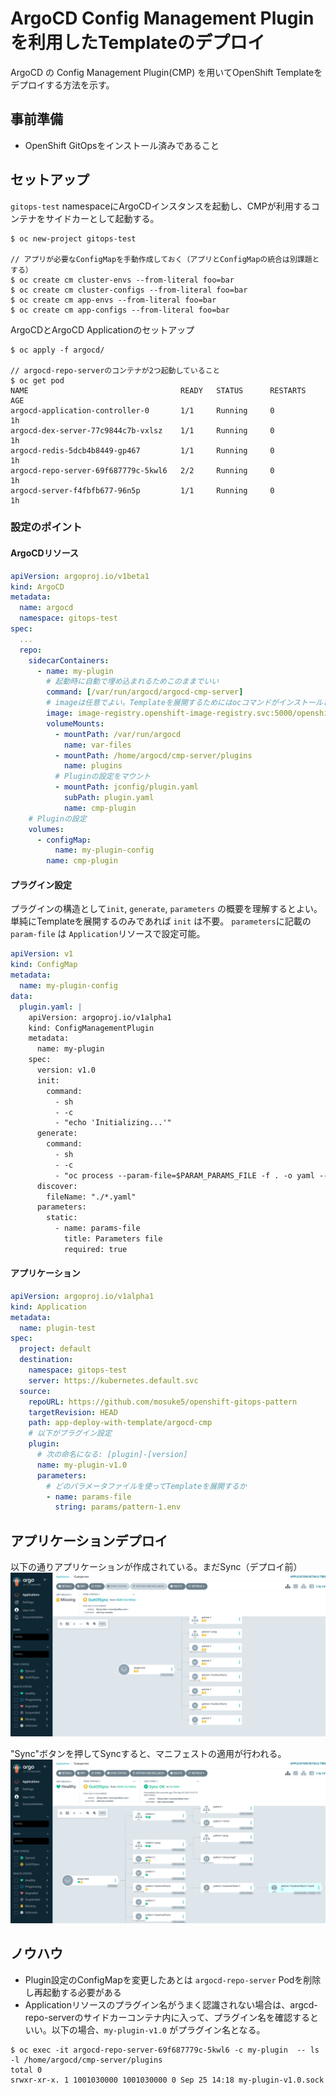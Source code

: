 # ArgoCD Config Management Pluginを利用したTemplateのデプロイ
ArgoCD の Config Management Plugin(CMP) を用いてOpenShift Templateをデプロイする方法を示す。

## 事前準備
- OpenShift GitOpsをインストール済みであること

## セットアップ
`gitops-test` namespaceにArgoCDインスタンスを起動し、CMPが利用するコンテナをサイドカーとして起動する。

```
$ oc new-project gitops-test

// アプリが必要なConfigMapを手動作成しておく（アプリとConfigMapの統合は別課題とする）
$ oc create cm cluster-envs --from-literal foo=bar
$ oc create cm cluster-configs --from-literal foo=bar
$ oc create cm app-envs --from-literal foo=bar
$ oc create cm app-configs --from-literal foo=bar
```

ArgoCDとArgoCD Applicationのセットアップ
```
$ oc apply -f argocd/

// argocd-repo-serverのコンテナが2つ起動していること
$ oc get pod
NAME                                  READY   STATUS      RESTARTS   AGE
argocd-application-controller-0       1/1     Running     0          1h 
argocd-dex-server-77c9844c7b-vxlsz    1/1     Running     0          1h 
argocd-redis-5dcb4b8449-gp467         1/1     Running     0          1h 
argocd-repo-server-69f687779c-5kwl6   2/2     Running     0          1h 
argocd-server-f4fbfb677-96n5p         1/1     Running     0          1h 

```

### 設定のポイント
#### ArgoCDリソース
```yaml
apiVersion: argoproj.io/v1beta1
kind: ArgoCD
metadata:
  name: argocd
  namespace: gitops-test
spec:
  ...
  repo:
    sidecarContainers:
      - name: my-plugin
        # 起動時に自動で埋め込まれるためこのままでいい
        command: [/var/run/argocd/argocd-cmp-server]
        # imageは任意でよい。Templateを展開するためにはocコマンドがインストールされていること。
        image: image-registry.openshift-image-registry.svc:5000/openshift/cli
        volumeMounts:
          - mountPath: /var/run/argocd
            name: var-files
          - mountPath: /home/argocd/cmp-server/plugins
            name: plugins
          # Pluginの設定をマウント
          - mountPath: jconfig/plugin.yaml
            subPath: plugin.yaml
            name: cmp-plugin
    # Pluginの設定
    volumes:
      - configMap:
          name: my-plugin-config
        name: cmp-plugin
```

#### プラグイン設定
プラグインの構造として`init`, `generate`, `parameters` の概要を理解するとよい。  
単純にTemplateを展開するのみであれば `init` は不要。
`parameters`に記載の `param-file` は `Application`リソースで設定可能。

```yaml
apiVersion: v1
kind: ConfigMap
metadata:
  name: my-plugin-config
data:
  plugin.yaml: |
    apiVersion: argoproj.io/v1alpha1
    kind: ConfigManagementPlugin
    metadata:
      name: my-plugin
    spec:
      version: v1.0
      init:
        command:
          - sh
          - -c
          - "echo 'Initializing...'"
      generate:
        command:
          - sh
          - -c
          - "oc process --param-file=$PARAM_PARAMS_FILE -f . -o yaml --local"
      discover:
        fileName: "./*.yaml"
      parameters:
        static:
          - name: params-file
            title: Parameters file
            required: true

```

#### アプリケーション
```yaml
apiVersion: argoproj.io/v1alpha1
kind: Application
metadata:
  name: plugin-test
spec:
  project: default
  destination:
    namespace: gitops-test
    server: https://kubernetes.default.svc
  source:
    repoURL: https://github.com/mosuke5/openshift-gitops-pattern
    targetRevision: HEAD
    path: app-deploy-with-template/argocd-cmp
    # 以下がプラグイン設定
    plugin:
      # 次の命名になる: [plugin]-[version]
      name: my-plugin-v1.0
      parameters:
        # どのパラメータファイルを使ってTemplateを展開するか
        - name: params-file
          string: params/pattern-1.env
```

## アプリケーションデプロイ
以下の通りアプリケーションが作成されている。まだSync（デプロイ前）
![](./images/argocd-before-sync.png)

"Sync"ボタンを押してSyncすると、マニフェストの適用が行われる。
![](./images/argocd-after-sync.png)

## ノウハウ
- Plugin設定のConfigMapを変更したあとは `argocd-repo-server` Podを削除し再起動する必要がある
- Applicationリソースのプラグイン名がうまく認識されない場合は、argcd-repo-serverのサイドカーコンテナ内に入って、プラグイン名を確認するといい。以下の場合、`my-plugin-v1.0` がプラグイン名となる。

```
$ oc exec -it argocd-repo-server-69f687779c-5kwl6 -c my-plugin  -- ls -l /home/argocd/cmp-server/plugins
total 0
srwxr-xr-x. 1 1001030000 1001030000 0 Sep 25 14:18 my-plugin-v1.0.sock
```